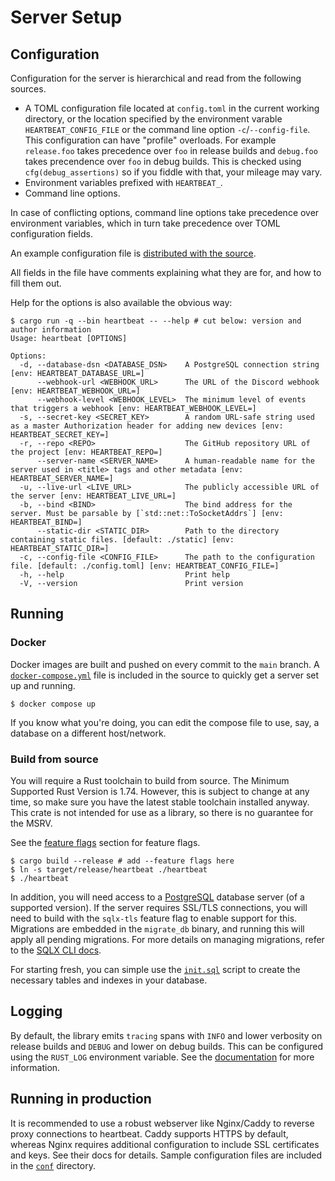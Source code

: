 # Server Setup

## Configuration

Configuration for the server is hierarchical and read from the following sources.

- A TOML configuration file located at `config.toml` in the current working directory, or the location specified by the
  environment varable `HEARTBEAT_CONFIG_FILE` or the command line option `-c`/`--config-file`.
  This configuration can have "profile" overloads. For example `release.foo` takes precedence over `foo` in release
  builds and `debug.foo` takes precendence over `foo` in debug builds. This is checked using `cfg(debug_assertions)` so
  if you fiddle with that, your mileage may vary.
- Environment variables prefixed with `HEARTBEAT_`.
- Command line options.

In case of conflicting options, command line options take precedence over environment variables, which in turn take
precedence over TOML configuration fields.

An example configuration file is [distributed with the source](/config.example.toml).

All fields in the file have comments explaining what they are for, and how to fill them out.

Help for the options is also available the obvious way:

```console
$ cargo run -q --bin heartbeat -- --help # cut below: version and author information
Usage: heartbeat [OPTIONS]

Options:
  -d, --database-dsn <DATABASE_DSN>    A PostgreSQL connection string [env: HEARTBEAT_DATABASE_URL=]
      --webhook-url <WEBHOOK_URL>      The URL of the Discord webhook [env: HEARTBEAT_WEBHOOK_URL=]
      --webhook-level <WEBHOOK_LEVEL>  The minimum level of events that triggers a webhook [env: HEARTBEAT_WEBHOOK_LEVEL=]
  -s, --secret-key <SECRET_KEY>        A random URL-safe string used as a master Authorization header for adding new devices [env: HEARTBEAT_SECRET_KEY=]
  -r, --repo <REPO>                    The GitHub repository URL of the project [env: HEARTBEAT_REPO=]
      --server-name <SERVER_NAME>      A human-readable name for the server used in <title> tags and other metadata [env: HEARTBEAT_SERVER_NAME=]
  -u, --live-url <LIVE_URL>            The publicly accessible URL of the server [env: HEARTBEAT_LIVE_URL=]
  -b, --bind <BIND>                    The bind address for the server. Must be parsable by [`std::net::ToSocketAddrs`] [env: HEARTBEAT_BIND=]
      --static-dir <STATIC_DIR>        Path to the directory containing static files. [default: ./static] [env: HEARTBEAT_STATIC_DIR=]
  -c, --config-file <CONFIG_FILE>      The path to the configuration file. [default: ./config.toml] [env: HEARTBEAT_CONFIG_FILE=]
  -h, --help                           Print help
  -V, --version                        Print version
```

## Running

### Docker

Docker images are built and pushed on every commit to the `main` branch. A [`docker-compose.yml`](/docker-compose.yml)
file is included in the source to quickly get a server set up and running.

```console
$ docker compose up
```

If you know what you're doing, you can edit the compose file to use, say, a database on a different host/network.

### Build from source

You will require a Rust toolchain to build from source. The Minimum Supported Rust Version is 1.74. However, this is
subject to change at any time, so make sure you have the latest stable toolchain installed anyway. This crate is not
intended for use as a library, so there is no guarantee for the MSRV.

See the [feature flags](./usage.md#feature-flags) section for feature flags.

```console
$ cargo build --release # add --feature flags here
$ ln -s target/release/heartbeat ./heartbeat
$ ./heartbeat
```

In addition, you will need access to a [PostgreSQL](https://www.postgresql.org) database server (of a supported
version). If the server requires SSL/TLS connections, you will need to build with the `sqlx-tls` feature flag to enable
support for this. Migrations are embedded in the `migrate_db` binary, and running this will apply all pending
migrations. For more details on managing migrations, refer to the [SQLX CLI
docs](https://github.com/launchbadge/sqlx/blob/v0.7.1/sqlx-cli/README.md).

For starting fresh, you can simple use the [`init.sql`](/docker-entrypoint-initdb.d/init.sql) script to create the
necessary tables and indexes in your database.

## Logging

By default, the library emits `tracing` spans with `INFO` and lower verbosity on release builds and `DEBUG` and lower on
debug builds. This can be configured using the `RUST_LOG` environment variable. See the
[documentation](https://docs.rs/tracing-subscriber/latest/tracing_subscriber/fmt/index.html#filtering-events-with-environment-variables)
for more information.

## Running in production

It is recommended to use a robust webserver like Nginx/Caddy to reverse proxy connections to heartbeat. Caddy supports
HTTPS by default, whereas Nginx requires additional configuration to include SSL certificates and keys. See their docs
for details. Sample configuration files are included in the [`conf`](/conf) directory.
